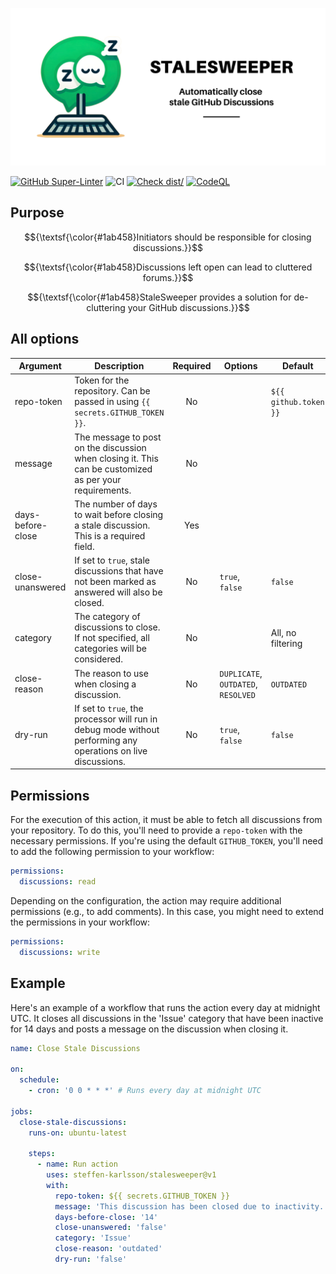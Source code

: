 [![Stale Discussions](./logo/banner.png)](https://github.com/steffen-karlsson/stalesweeper/)

[![GitHub Super-Linter](https://github.com/steffen-karlsson/stalesweeper/actions/workflows/linter.yml/badge.svg)](https://github.com/super-linter/super-linter)
![CI](https://github.com/steffen-karlsson/stalesweeper/actions/workflows/ci.yml/badge.svg)
[![Check dist/](https://github.com/steffen-karlsson/stalesweeper/actions/workflows/check-dist.yml/badge.svg)](https://github.com/actions/typescript-action/actions/workflows/check-dist.yml)
[![CodeQL](https://github.com/steffen-karlsson/stalesweeper/actions/workflows/codeql-analysis.yml/badge.svg)](https://github.com/actions/typescript-action/actions/workflows/codeql-analysis.yml)

## Purpose

$${\textsf{\color{#1ab458}Initiators should be responsible for closing discussions.}}$$

$${\textsf{\color{#1ab458}Discussions left open can lead to cluttered forums.}}$$

$${\textsf{\color{#1ab458}StaleSweeper provides a solution for de-cluttering your GitHub discussions.}}$$

## All options

| **Argument**      | **Description**                                                                                               | **Required** | **Options**                         | **Default**           |
| ----------------- | ------------------------------------------------------------------------------------------------------------- | :----------: | ----------------------------------- | --------------------- |
| repo-token        | Token for the repository. Can be passed in using `{{ secrets.GITHUB_TOKEN }}`.                                |      No      |                                     | `${{ github.token }}` |
| message           | The message to post on the discussion when closing it. This can be customized as per your requirements.       |      No      |                                     |                       |
| days-before-close | The number of days to wait before closing a stale discussion. This is a required field.                       |     Yes      |                                     |                       |
| close-unanswered  | If set to `true`, stale discussions that have not been marked as answered will also be closed.                |      No      | `true`, `false`                     | `false`               |
| category          | The category of discussions to close. If not specified, all categories will be considered.                    |      No      |                                     | All, no filtering     |
| close-reason      | The reason to use when closing a discussion.                                                                  |      No      | `DUPLICATE`, `OUTDATED`, `RESOLVED` | `OUTDATED`            |
| dry-run           | If set to `true`, the processor will run in debug mode without performing any operations on live discussions. |      No      | `true`, `false`                     | `false`               |

## Permissions

For the execution of this action, it must be able to fetch all discussions from
your repository. To do this, you'll need to provide a `repo-token` with the
necessary permissions. If you're using the default `GITHUB_TOKEN`, you'll need
to add the following permission to your workflow:

```yaml
permissions:
  discussions: read
```

Depending on the configuration, the action may require additional permissions
(e.g., to add comments). In this case, you might need to extend the permissions
in your workflow:

```yaml
permissions:
  discussions: write
```

## Example

Here's an example of a workflow that runs the action every day at midnight UTC.
It closes all discussions in the 'Issue' category that have been inactive for 14
days and posts a message on the discussion when closing it.

```yaml
name: Close Stale Discussions

on:
  schedule:
    - cron: '0 0 * * *' # Runs every day at midnight UTC

jobs:
  close-stale-discussions:
    runs-on: ubuntu-latest

    steps:
      - name: Run action
        uses: steffen-karlsson/stalesweeper@v1
        with:
          repo-token: ${{ secrets.GITHUB_TOKEN }}
          message: 'This discussion has been closed due to inactivity.'
          days-before-close: '14'
          close-unanswered: 'false'
          category: 'Issue'
          close-reason: 'outdated'
          dry-run: 'false'
```
